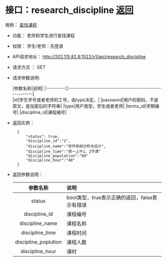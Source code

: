 # 接口：research_discipline  [返回](../README.md)
用例： [查找课程](../用例/查找课程.md)
- 功能：
    老师和学生进行查找课程  
  
 - 权限：
     学生/老师：先登录
    
- API请求地址： 
    http://202.115.82.8:1522/v1/api/research_discipline

- 请求方式 ：
    GET  

- 请求参数说明:        

     |参数名称|说明|
      |:---------:|:--------------------------------------------------------|      
      |id|学生学号或者老师的工号，由type决定。|
      |password|用户的密码，不是原文，是加密后的字符串| 
      |type|用户类型，学生或者老师|
      |terms_id|学期编号|
      |discipline_id|课程编号|
    
- 返回实例：

        {
            "status": true,
            "discipline_id":"1",
            "discipline_name":"软件系统分析与设计",
            "discipline_time":"周一上午1、2节课"
            "discipline_population":"60"
            "discipline_hour":"48"
        }
  
- 返回参数说明：    
 
  |参数名称|说明|
  |:---------:|:--------------------------------------------------------|      
  |status|bool类型，true表示正确的返回，false表示有错误|
  |discipline_id|课程编号|
  |discipline_name|课程名称|
  |discipline_time|课程时间|
  |discipline_poplution|课程人数|
  |discipline_hour|课时|
